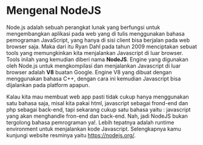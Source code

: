 # Mengenal NodeJS

Node.js adalah sebuah perangkat lunak yang berfungsi untuk mengembangkan aplikasi pada web yang di tulis menggunakan bahasa pemograman JavaScript, yang hanya di sisi client bisa berjalan pada web browser saja. Maka dari itu Ryan Dahl pada tahun 2009 menciptakan sebuat tools yang memungkinkan kita menjalankan Javascript di luar browser. Tools inilah yang kemudian diberi nama **NodeJS**. Engine yang digunakan oleh Node.js untuk mengkompilasi dan menjalankan Javascript di luar browser adalah **V8** buatan Google. Engine V8 yang dibuat dengan menggunakan bahasa C++, dengan cara ini kemudian Javascript bisa dijalankan pada platform apapun. 

Kalau kita mau membuat web app pasti tidak cukup hanya menggunakan satu bahasa saja, misal kita pakai html, javascript sebagai frond-end dan php sebagai back-end, tapi sekarang cukup satu bahasa yaitu : javascript yang akan menghandle fron-end dan back-end. Nah,  jadi NodeJS bukan tergolong bahasa pemrograman ya!. Lebih tepatnya adalah runtime environment untuk menjalankan kode Javascript. Selengkapnya kamu kunjungi website resminya yaitu https://nodejs.org/.

